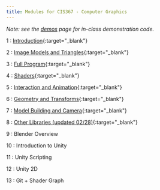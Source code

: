 ```yaml
---
title: Modules for CIS367 - Computer Graphics
---
```


*Note: see the [demos](../demos) page for in-class demonstration code.*

1
: [Introduction](../assets/slides/CIS367-1-Introduction.pdf){:target="\_blank"}

2
: [Image Models and Triangles](../assets/slides/CIS367-2-Image-Models.pdf){:target="\_blank"}

3
: [Full Program](../assets/slides/CIS367-3-Full-Program.pdf){:target="\_blank"}

4
: [Shaders](../assets/slides/CIS367-4-Shaders.pdf){:target="\_blank"}

5
: [Interaction and Animation](../assets/slides/CIS367-5-Interaction-and-Animation.pdf){:target="\_blank"}

6
: [Geometry and Transforms](../assets/slides/CIS367-6-Geometry-and-Transforms.pdf){:target="\_blank"}

7
: [Model Building and Camera](../assets/slides/CIS367-7-Model-Building-and-Camera.pdf){:target="\_blank"}

8
: [Other Libraries (updated 02/28)](../assets/slides/CIS367-8-Other-Libraries.pdf){:target="\_blank"}

9
: Blender Overview

10
: Introduction to Unity

11
: Unity Scripting

12
: Unity 2D

13
: Git + Shader Graph

